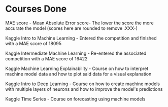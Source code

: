 # Courses Done

MAE score - Mean Absolute Error score- The lower the score the more accurate the model (scores here are rounded to remove .XXX-)

Kaggle Intro to Machine Learning - Entered the competition and finished with a MAE score of 18095

Kaggle Intermediate Machine Learning - Re-entered the associated competition with a MAE score of 16422

Kaggle Machine Learning Explainability - Course on how to interpret machine model data and how to plot said data for a visual explanation

Kaggle Intro to Deep Learning - Course on how to create machine models with multiple layers of neurons and how to improve the model's predictions

Kaggle Time Series - Course on forecasting using machine models
